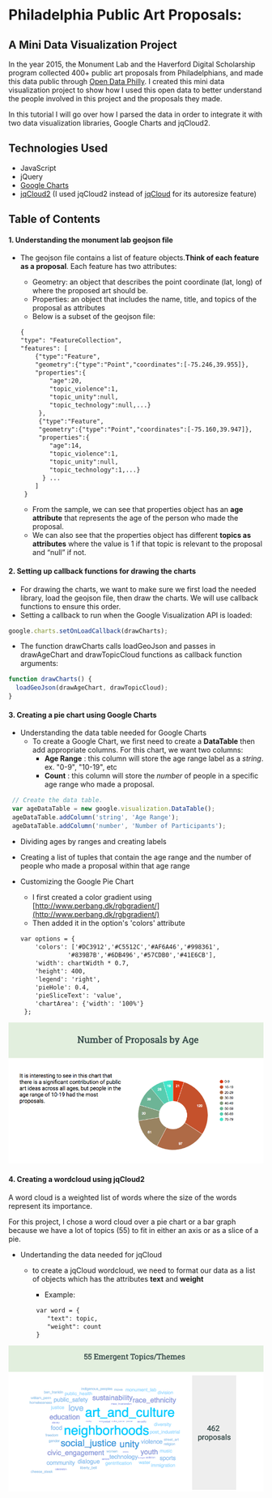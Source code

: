 # Philadelphia Public Art Proposals: 
## A Mini Data Visualization Project

In the year 2015, the Monument Lab and the Haverford Digital Scholarship program collected 400+ public art proposals from Philadelphians, and made this data public through [Open Data Philly](https://www.opendataphilly.org/). I created this mini data visualization project to show how I used this open data to better understand the people involved in this project and the proposals they made. 

In this tutorial I will go over how I parsed the data in order to integrate it with two data visualization libraries, Google Charts and jqCloud2. 

## Technologies Used
* JavaScript
* jQuery
* [Google Charts](https://developers.google.com/chart/)
* [jqCloud2](https://www.npmjs.com/package/jqcloud2) (I used jqCloud2 instead of [jqCloud](http://mistic100.github.io/jQCloud/) for its autoresize feature) 

## Table of Contents
#### 1. Understanding the monument lab geojson file
* The geojson file contains a list of feature objects.**Think of each feature as a proposal**. Each feature has two attributes:
    * Geometry: an object that describes the point coordinate (lat, long) of where the proposed art should be.
    * Properties: an object that includes the name, title, and topics of the proposal as attributes
    * Below is a subset of the geojson file:
    
    ```
    {
    "type": "FeatureCollection", 
    "features": [
    	{"type":"Feature",
	    "geometry":{"type":"Point","coordinates":[-75.246,39.955]},
	    "properties":{
	    	"age":20,
			"topic_violence":1,
			"topic_unity":null,
			"topic_technology":null,...}
	     },  
	     {"type":"Feature",
	     "geometry":{"type":"Point","coordinates":[-75.160,39.947]},
	     "properties":{
	     	"age":14, 			
	     	"topic_violence":1,
			"topic_unity":null,
			"topic_technology":1,...}
		  } ...
     	]
     }
    ```
  * From the sample, we can see that properties object has an **age attribute** that represents the age of the person who made the proposal.
   * We can also see that the properties object has different **topics as attributes** where the value is 1 if that topic is relevant to the proposal and “null” if not.     
     


#### 2. Setting up callback functions for drawing the charts
* For drawing the charts, we want to make sure we first load the needed library, load the geojson file, then draw the charts. We will use callback functions to ensure this order. 
* Setting a callback to run when the Google Visualization API is loaded:

```javascript
google.charts.setOnLoadCallback(drawCharts);
```
* The function drawCharts calls loadGeoJson and passes in drawAgeChart and drawTopicCloud functions as callback function arguments:

```javascript
function drawCharts() {
  loadGeoJson(drawAgeChart, drawTopicCloud);
}
```
#### 3. Creating a pie chart using Google Charts
* Understanding the data table needed for Google Charts
  * To create a Google Chart, we first need to create a **DataTable** then add appropriate columns. For this chart, we want two columns:
     * **Age Range** : this column will store the age range label as a _string_. ex. "0-9", "10-19", etc
     * **Count** : this column will store the _number_ of people in a specific age range who made a proposal.

  
 ```javascript
  // Create the data table.
  var ageDataTable = new google.visualization.DataTable();
  ageDataTable.addColumn('string', 'Age Range');
  ageDataTable.addColumn('number', 'Number of Participants');
 ``` 
* Dividing ages by ranges and creating labels
* Creating a list of tuples that contain the age range and the number of people who made a proposal within that age range 
* Customizing the Google Pie Chart
    * I first created a color gradient using [http://www.perbang.dk/rgbgradient/](http://www.perbang.dk/rgbgradient/)
    * Then added it in the option's 'colors' attribute
    
    ```
    var options = {
    	'colors': ['#DC3912','#C5512C','#AF6A46','#998361',
                 '#839B7B','#6DB496','#57CDB0','#41E6CB'],
       	'width': chartWidth * 0.7,
       	'height': 400,
       	'legend': 'right',
       	'pieHole': 0.4,
       	'pieSliceText': 'value',
       	'chartArea': {'width': '100%'}
     };
    ```
![Age Donut Chart](./assets/AgeDonutChart.png)

#### 4. Creating a wordcloud using jqCloud2
A word cloud is a weighted list of words where the size of the words represent its importance.

For this project, I chose a word cloud over a pie chart or a bar graph because we have a lot of topics (55) to fit in either an axis or as a slice of a pie. 

* Undertanding the data needed for jqCloud
	* to create a jqCloud wordcloud, we need to format our data as a list of objects which has the attributes **text** and **weight** 
		* Example:
		
		```
		 var word = {
			"text": topic,
      		"weight": count
      	 }
		```
	
![Topic Word Cloud](./assets/TopicWordCloud.png)